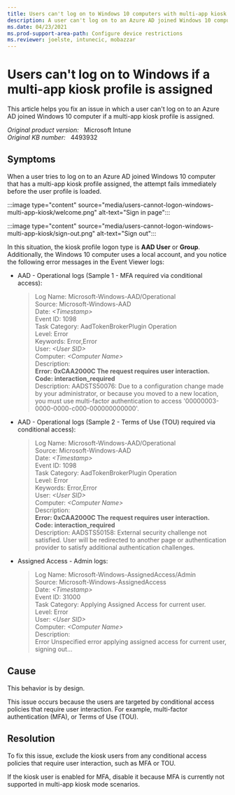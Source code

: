 ```yaml
---
title: Users can't log on to Windows 10 computers with multi-app kiosk profile assigned
description: A user can't log on to an Azure AD joined Windows 10 computer if a multi-app kiosk profile is assigned.
ms.date: 04/23/2021
ms.prod-support-area-path: Configure device restrictions
ms.reviewer: joelste, intunecic, mobazzar
---
```

# Users can't log on to Windows if a multi-app kiosk profile is assigned

This article helps you fix an issue in which a user can't log on to an Azure AD joined Windows 10 computer if a multi-app kiosk profile is assigned.

_Original product version:_ &nbsp; Microsoft Intune  
_Original KB number:_ &nbsp; 4493932

## Symptoms

When a user tries to log on to an Azure AD joined Windows 10 computer that has a multi-app kiosk profile assigned, the attempt fails immediately before the user profile is loaded.

:::image type="content" source="media/users-cannot-logon-windows-multi-app-kiosk/welcome.png" alt-text="Sign in page":::

:::image type="content" source="media/users-cannot-logon-windows-multi-app-kiosk/sign-out.png" alt-text="Sign out":::

In this situation, the kiosk profile logon type is **AAD User** or **Group**. Additionally, the Windows 10 computer uses a local account, and you notice the following error messages in the Event Viewer logs:

- AAD - Operational logs (Sample 1 - MFA required via conditional access):
    > Log Name:      Microsoft-Windows-AAD/Operational  
    > Source:        Microsoft-Windows-AAD  
    > Date:          *\<Timestamp>*  
    > Event ID:      1098  
    > Task Category: AadTokenBrokerPlugin Operation  
    > Level:         Error  
    > Keywords:      Error,Error  
    > User:          *\<User SID>*  
    > Computer:      *\<Computer Name>*  
    > Description:  
    > **Error: 0xCAA2000C The request requires user interaction.**	
    > **Code: interaction_required**  
    > Description: AADSTS50076: Due to a configuration change made by your administrator, or because you moved to a new location, you must use multi-factor authentication to access '00000003-0000-0000-c000-000000000000'.

- AAD - Operational logs (Sample 2 - Terms of Use (TOU) required via conditional access):
    > Log Name:      Microsoft-Windows-AAD/Operational  
    > Source:        Microsoft-Windows-AAD  
    > Date:          *\<Timestamp>*  
    > Event ID:      1098  
    > Task Category: AadTokenBrokerPlugin Operation  
    > Level:         Error  
    > Keywords:      Error,Error  
    > User:          *\<User SID>*  
    > Computer:      *\<Computer Name>*  
    > Description:  
    > **Error: 0xCAA2000C The request requires user interaction.**  
    > **Code: interaction_required**  
    > Description: AADSTS50158: External security challenge not satisfied. User will be redirected to another page or authentication provider to satisfy additional authentication challenges.

- Assigned Access - Admin logs:
    > Log Name:      Microsoft-Windows-AssignedAccess/Admin  
    > Source:        Microsoft-Windows-AssignedAccess  
    > Date:          *\<Timestamp>*  
    > Event ID:      31000  
    > Task Category: Applying Assigned Access for current user.  
    > Level:         Error  
    > User:          *\<User SID>*  
    > Computer:      *\<Computer Name>*  
    > Description:  
    > Error Unspecified error applying assigned access for current user, signing out...  


## Cause

This behavior is by design.

This issue occurs because the users are targeted by conditional access policies that require user interaction. For example, multi-factor authentication (MFA), or Terms of Use (TOU).

## Resolution

To fix this issue, exclude the kiosk users from any conditional access policies that require user interaction, such as MFA or TOU.    

If the kiosk user is enabled for MFA, disable it because MFA is currently not supported in multi-app kiosk mode scenarios.
